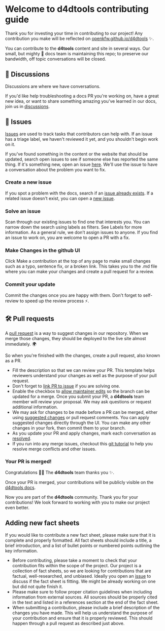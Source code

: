 # Welcome to d4dtools contributing guide

Thank you for investing your time in contributing to our project! Any contribution you make will be reflected on [openkfw.github.io/d4dtools](https://openkfw.github.io/d4dtools/) :sparkles:.

You can contribute to the **d4tools**  content and site in several ways. Our small, but mighty :muscle: docs team is maintaining this repo; to preserve our bandwidth, off topic conversations will be closed.

## :mega: Discussions
Discussions are where we have conversations.

If you'd like help troubleshooting a docs PR you're working on, have a great new idea, or want to share something amazing you've learned in our docs, join us in [discussions](https://github.com/openkfw/d4dtools/discussions/).

## :lady_beetle: Issues
[Issues](https://docs.github.com/en/github/managing-your-work-on-github/about-issues) are used to track tasks that contributors can help with. If an issue has a triage label, we haven't reviewed it yet, and you shouldn't begin work on it.

If you've found something in the content or the website that should be updated, search open issues to see if someone else has reported the same thing. If it's something new, open an issue [here](https://github.com/openkfw/d4dtools/issues). We'll use the issue to have a conversation about the problem you want to fix.

### Create a new issue

If you spot a problem with the docs, search if an [issue already exists](https://github.com/openkfw/d4dtools/issues). If a related issue doesn't exist, you can open a [new issue](https://github.com/openkfw/d4dtools/issues/new).

### Solve an issue

Scan through our existing issues to find one that interests you. You can narrow down the search using labels as filters. See Labels for more information. As a general rule, we don’t assign issues to anyone. If you find an issue to work on, you are welcome to open a PR with a fix.

### Make Changes in the github UI

Click Make a contribution at the top of any page to make small changes such as a typo, sentence fix, or a broken link. This takes you to the .md file where you can make your changes and create a pull request for a review.

### Commit your update
Commit the changes once you are happy with them. Don't forget to self-review to speed up the review process :zap:.

## :hammer_and_wrench: Pull requests
A [pull request](https://docs.github.com/en/github/collaborating-with-issues-and-pull-requests/about-pull-requests) is a way to suggest changes in our repository. When we merge those changes, they should be deployed to the live site almost immediately. :earth_africa:

So when you're finished with the changes, create a pull request, also known as a PR.

- Fill the description so that we can review your PR. This template helps reviewers understand your changes as well as the purpose of your pull request. 
- Don't forget to [link PR to issue](https://docs.github.com/en/issues/tracking-your-work-with-issues/linking-a-pull-request-to-an-issue) if you are solving one.
- Enable the checkbox to [allow maintainer edits](https://docs.github.com/en/github/collaborating-with-issues-and-pull-requests/allowing-changes-to-a-pull-request-branch-created-from-a-fork) so the branch can be updated for a merge. Once you submit your PR, a **d4dtools** team member will review your proposal. We may ask questions or request additional information.
- We may ask for changes to be made before a PR can be merged, either using [suggested changes](https://docs.github.com/en/github/collaborating-with-issues-and-pull-requests/incorporating-feedback-in-your-pull-request) or pull request comments. You can apply suggested changes directly through the UI. You can make any other changes in your fork, then commit them to your branch.
- As you update your PR and apply changes, mark each conversation as [resolved](https://docs.github.com/en/github/collaborating-with-issues-and-pull-requests/commenting-on-a-pull-request#resolving-conversations).
- If you run into any merge issues, checkout this [git tutorial](https://github.com/skills/resolve-merge-conflicts) to help you resolve merge conflicts and other issues.

### Your PR is merged!

Congratulations :tada::tada: The **d4dtools** team thanks you :sparkles:. 

Once your PR is merged, your contributions will be publicly visible on the [d4dtools docs](https://openkfw.github.io/d4dtools/). 

Now you are part of the **d4dtools** community. Thank you for your contributions! We look forward to working with you to make our project even better.

## Adding new fact sheets

If you would like to contribute a new fact sheet, please make sure that it is complete and properly formatted. All fact sheets should include a title, a brief introduction, and a list of bullet points or numbered points outlining the key information.

- Before contributing, please take a moment to check that your contribution fits within the scope of the project. Our project is a collection of fact sheets, so we are looking for contributions that are factual, well-researched, and unbiased. Ideally you open an [issue](https://github.com/openkfw/d4dtools/issues) to discuss if the fact sheet is fitting. We might be already working on one but did not quite finish it.
- Please make sure to follow proper citation guidelines when including information from external sources. All sources should be properly cited in the text and listed in a references section at the end of the fact sheet.
- When submitting a contribution, please include a brief description of the changes you have made. This will help us understand the purpose of your contribution and ensure that it is properly reviewed. This should happen through a pull request as described just above.